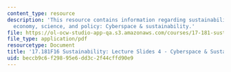 ```yaml
---
content_type: resource
description: 'This resource contains information regarding sustainability: political
  economy, science, and policy: Cyberspace & sustainability.'
file: https://ol-ocw-studio-app-qa.s3.amazonaws.com/courses/17-181-sustainability-political-economy-science-and-policy-fall-2016/beccb9c6f29895e6dd3c2f44cffd90e9_MIT17_181F16_Week4.pdf
file_type: application/pdf
resourcetype: Document
title: '17.181F16 Sustainability: Lecture Slides 4 - Cyberspace & Sustainability'
uid: beccb9c6-f298-95e6-dd3c-2f44cffd90e9
---
```

